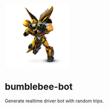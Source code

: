 <img src="/public/img/ratchet-bot-transformers.jpg" width="200" title="RatchetBot Logo">

# bumblebee-bot
Generate realtime driver bot with random trips.

